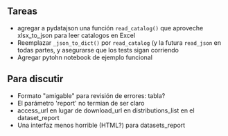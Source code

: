 ## Tareas
- agregar a pydatajson una función `read_catalog()` que aproveche xlsx_to_json para leer catalogos en Excel
- Reemplazar `_json_to_dict()` por `read_catalog` (y la futura `read_json` en todas partes, y asegurarse que los tests sigan corriendo 
- Agregar pytohn notebook de ejemplo funcional

## Para discutir
- Formato "amigable" para revisión de errores: tabla?
- El parámetro 'report' no termian de ser claro
- access_url en lugar de download_url en distributions_list en el dataset_report
- Una interfaz menos horrible (HTML?) para datasets_report
